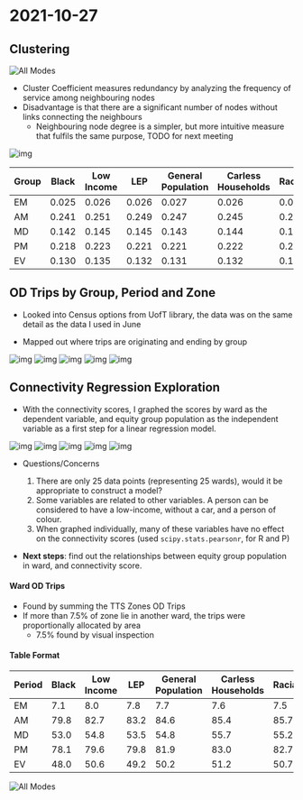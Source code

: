 # 2021-10-27

## Clustering

![All Modes](https://github.com/rickl4/masters_minutes/blob/main/2021-10-27/img/cluster_explain.png)


* Cluster Coefficient measures redundancy by analyzing the frequency of service among neighbouring nodes
* Disadvantage is that there are a significant number of nodes without links connecting the neighbours
    * Neighbouring node degree is a simpler, but more intuitive measure that fulfils the same purpose, TODO for next meeting

![img](https://github.com/rickl4/masters_minutes/blob/main/2021-10-27/img/cluster.png)

|Group|Black|Low Income|LEP  |General Population|Carless Households|Racialized|Recent Immigrants|
|-----|-----|----------|-----|------------------|------------------|----------|-----------------|
|EM   |0.025|0.026     |0.026|0.027             |0.026             |0.027     |0.026            |
|AM   |0.241|0.251     |0.249|0.247             |0.245             |0.252     |0.254            |
|MD   |0.142|0.145     |0.145|0.143             |0.144             |0.147     |0.149            |
|PM   |0.218|0.223     |0.221|0.221             |0.222             |0.225     |0.226            |
|EV   |0.130|0.135     |0.132|0.131             |0.132             |0.134     |0.134            |

## OD Trips by Group, Period and Zone

* Looked into Census options from UofT library, the data was on the same detail as the data I used in June

* Mapped out where trips are originating and ending by group

![img](https://github.com/rickl4/masters_minutes/blob/main/2021-10-27/img/trip_distribution.png)
![img](https://github.com/rickl4/masters_minutes/blob/main/2021-10-27/img/trip_distribution2.png)
![img](https://github.com/rickl4/masters_minutes/blob/main/2021-10-27/img/trip_distribution3.png)
![img](https://github.com/rickl4/masters_minutes/blob/main/2021-10-27/img/trip_distribution4.png)
![img](https://github.com/rickl4/masters_minutes/blob/main/2021-10-27/img/trip_distribution5.png)


## Connectivity Regression Exploration

* With the connectivity scores, I graphed the scores by ward as the dependent variable, and equity group population as the independent variable as a first step for a linear regression model.

![img](https://github.com/rickl4/masters_minutes/blob/main/2021-10-27/img/connectivity-reg_EM.png)
![img](https://github.com/rickl4/masters_minutes/blob/main/2021-10-27/img/connectivity-reg_AM.png)
![img](https://github.com/rickl4/masters_minutes/blob/main/2021-10-27/img/connectivity-reg_MD.png)
![img](https://github.com/rickl4/masters_minutes/blob/main/2021-10-27/img/connectivity-reg_PM.png)
![img](https://github.com/rickl4/masters_minutes/blob/main/2021-10-27/img/connectivity-reg_EV.png)

* Questions/Concerns

    1. There are only 25 data points (representing 25 wards), would it be appropriate to construct a model?
    2. Some variables are related to other variables. A person can be considered to have a low-income, without a car, and a person of colour.
    3. When graphed individually, many of these variables have no effect on the connectivity scores (used `scipy.stats.pearsonr`, for R and P)

* **Next steps**: find out the relationships between equity group population in ward, and connectivity score.

#### Ward OD Trips
* Found by summing the TTS Zones OD Trips
* If more than 7.5% of zone lie in another ward, the trips were proportionally allocated by area
    * 7.5% found by visual inspection

#### Table Format

| Period | Black | Low Income | LEP  | General Population | Carless Households | Racialized | Recent Immigrants |
|--------|-------|------------|------|--------------------|--------------------|------------|-------------------|
| EM     | 7.1   | 8.0        | 7.8  | 7.7                | 7.6                | 7.5        | 7.8               |
| AM     | 79.8  | 82.7       | 83.2 | 84.6               | 85.4               | 85.7       | 87.2              |
| MD     | 53.0  | 54.8       | 53.5 | 54.8               | 55.7               | 55.2       | 56.3              |
| PM     | 78.1  | 79.6       | 79.8 | 81.9               | 83.0               | 82.7       | 83.7              |
| EV     | 48.0  | 50.6       | 49.2 | 50.2               | 51.2               | 50.7       | 51.4              |

![All Modes](https://github.com/rickl4/masters_minutes/blob/main/2021-10-13/img/connectivity_od_weighted.png)

